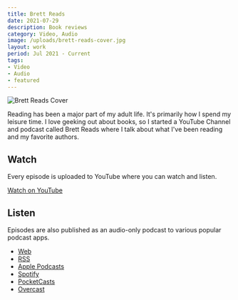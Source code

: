 ```yaml
---
title: Brett Reads
date: 2021-07-29
description: Book reviews
category: Video, Audio
image: /uploads/brett-reads-cover.jpg
layout: work
period: Jul 2021 - Current
tags:
- Video
- Audio
- featured
---
```


![Brett Reads Cover](/uploads/brett-reads-cover.jpg)

Reading has been a major part of my adult life. It's primarily how I spend my leisure time. I love geeking out about books, so I started a YouTube Channel and podcast called Brett Reads where I talk about what I've been reading and my favorite authors.

## Watch

Every episode is uploaded to YouTube where you can watch and listen.

[Watch on YouTube](https://www.youtube.com/channel/UC0tdQvVZUKFRAovWYESWUbQ)

## Listen

Episodes are also published as an audio-only podcast to various popular podcast apps.

- [Web](https://anchor.fm/brettreads)
- [RSS](https://anchor.fm/s/6573f644/podcast/rss)
- [Apple Podcasts](https://podcasts.apple.com/us/podcast/brett-reads/id1579741967)
- [Spotify](https://open.spotify.com/show/4BOhztz3c8HH9e6EsMj6hH)
- [PocketCasts](https://pca.st/fkb78i0r)
- [Overcast](https://overcast.fm/itunes1579741967/brett-reads)
